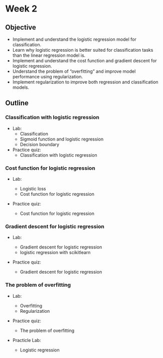# Week 2
## Objective
- Implement and understand the logistic regression model for classification.
- Learn why logistic regression is better suited for classification tasks than the linear regression model is.
- Implement and understand the cost function and gradient descent for logistic regression.
- Understand the problem of “overfitting” and improve model performance using regularization.
- Implement regularization to improve both regression and classification models.

## Outline
### Classification with logistic regression 
  - Lab:
      - Classification
      - Sigmoid function and logistic regression 
      - Decision boundary
  - Practice quiz: 
      - Classification with logistic regression 
      
### Cost function for logistic regression
  - Lab:
      - Logistic loss
      - Cost function for logistic regression
      
  - Practice quiz: 
      - Cost function for logistic regression

### Gradient descent for logistic regression
  - Lab:
      - Gradient descent for logistic regression
      - logistic regression with scikitlearn
      
  - Practice quiz: 
      - Gradient descent for logistic regression
      
### The problem of overfitting
  - Lab:
      - Overfitting
      - Regularization
      
  - Practice quiz: 
      - The problem of overfitting
  - Practicle Lab:
      - Logistic regression

